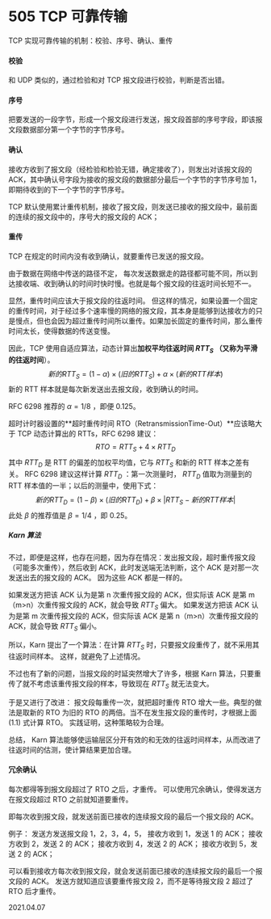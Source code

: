# 505 TCP 可靠传输

TCP 实现可靠传输的机制：校验、序号、确认、重传

#### 校验

和 UDP 类似的，通过检验和对 TCP 报文段进行校验，判断是否出错。

#### 序号

把要发送的一段字节，形成一个报文段进行发送，报文段首部的序号字段，即该报文段数据部分第一个字节的字节序号。

#### 确认

接收方收到了报文段（经检验和检验无错，确定接收了），则发出对该报文段的 ACK，其中确认号字段为接收的报文段的数据部分最后一个字节的字节序号加 1，即期待收到的下一个字节的字节序号。

TCP 默认使用累计重传机制，接收了报文段，则发送已接收的报文段中，最前面的连续的报文段中的，序号大的报文段的 ACK；

#### 重传

TCP 在规定的时间内没有收到确认，就要重传已发送的报文段。

由于数据在网络中传送的路径不定， 每次发送数据走的路径都可能不同，所以到达接收端、收到确认的时间时快时慢。也就是每个报文段的往返时间长短不一。

显然，重传时间应该大于报文段的往返时间。
但这样的情况，如果设置一个固定的重传时间，对于经过多个速率慢的网络的报文段，其本身是能够到达接收方的只是慢点，但也会因为超过重传时间所以重传。如果加长固定的重传时间，那么重传时间太长，使得数据的传送变慢。

因此，TCP 使用自适应算法，动态计算出**加权平均往返时间 $RTT_S$ **（又称为**平滑的往返时间**）。
$$
新的RTT_S=(1-\alpha)\times(旧的RTT_S)+\alpha\times(新的RTT样本)
$$
新的 RTT 样本就是每次新发送出去报文段，收到确认的时间。

RFC 6298 推荐的 $\alpha=1/8$ ，即便 0.125。

超时计时器设置的**超时重传时间 RTO（RetransmissionTime-Out）**应该略大于 TCP 动态计算出的 RTTs，RFC 6298 建议：
$$
RTO=RTT_S+4\times RTT_D\tag{1.1}
$$
其中 $RTT_D$ 是 RTT 的偏差的加权平均值，它与 $RTT_S$ 和新的 RTT 样本之差有关。
RFC 6298 建议这样计算 $RTT_D$ ：第一次测量时， $RTT_D$ 值取为测量到的 RTT 样本值的一半；以后的测量中，使用下式：
$$
新的 RTT_D=(1-\beta)\times(旧的RTT_D)+\beta\times|RTT_S-新的RTT样本|
$$
此处 $\beta$ 的推荐值是 $\beta = 1/4$ ，即 0.25。

##### Karn 算法

不过，即便是这样，也存在问题，因为存在情况：发出报文段，超时重传报文段（可能多次重传），然后收到 ACK，此时发送端无法判断，这个 ACK 是对那一次发送出去的报文段的 ACK。
因为这些 ACK 都是一样的。

如果发送方把该 ACK 认为是第 n 次重传报文段的 ACK，但实际该 ACK 是第 m（m>n）次重传报文段的 ACK，就会导致 $RTT_S$ 偏大。
如果发送方把该 ACK 认为是第 m 次重传报文段的 ACK，但实际该 ACK 是第 n（m>n）次重传报文段的 ACK，就会导致 $RTT_S$ 偏小。

所以，Karn 提出了一个算法：在计算 $RTT_S$ 时，只要报文段重传了，就不采用其往返时间样本。
这样，就避免了上述情况。

不过也有了新的问题，当报文段的时延突然增大了许多，根据 Karn 算法，只要重传了就不考虑该重传报文段的样本，导致现在 $RTT_S$ 就无法变大。

于是又进行了改进：
报文段每重传一次，就把超时重传 RTO 增大一些。典型的做法是取新的 RTO 为旧的 RTO 的两倍。当不在发生报文段的重传时，才根据上面 $(1.1)$ 式计算 RTO。
实践证明，这种策略较为合理。

总结， Karn 算法能够使运输层区分开有效的和无效的往返时间样本，从而改进了往返时间的估测，使计算结果更加合理。

#### 冗余确认

每次都得等到报文段超过了 RTO 之后，才重传。
可以使用冗余确认，使得发送方在报文段超过 RTO 之前就知道要重传。

即每次收到报文段，就发送前面已接收的连续报文段的最后一个报文段的 ACK。

例子：
发送方发送报文段 1，2，3，4，5，
接收方收到 1，发送 1 的 ACK；
接收方收到 2，发送 2 的 ACK；
接收方收到 4，发送 2 的 ACK；
接收方收到 5，发送 2 的 ACK；

可以看到接收方每次收到报文段，就会发送前面已接收的连续报文段的最后一个报文段的 ACK。
发送方就知道应该要重传报文段 2，而不是等待报文段 2 超过了 RTO 后才重传。

2021.04.07